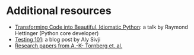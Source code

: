 # Additional resources

- [Transforming Code into Beautiful, Idiomatic Python](https://youtu.be/OSGv2VnC0go): a talk by Raymond Hettinger (Python core developer)
- [Testing 101](https://alysivji.github.io/testing-101-introduction-to-testing.html): a blog post by Aly Sivji
- [Research papers from A.-K- Tornberg et. al.](https://spectralewald.readthedocs.io/en/latest/rst/math.html)
